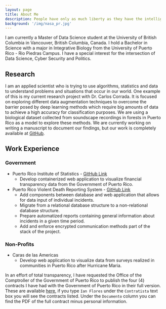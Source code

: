 ```yaml
---
layout: page
title: About Me
description: People have only as much liberty as they have the intelligence to want and the courage to take. - Emma Goldman
background: '/img/nasa_pr.jpg'
---
```


I am currently a Master of Data Science student at the University 
of British Columbia in Vancouver, British Columbia, Canada. I hold a 
Bachelor in Science with a major in Integrative Biology from the University
of Puerto Rico - Rio Piedras Campus. I have a special interest for the 
intersection of Data Science, Cyber Security and Politics.

## Research

I am an applied scientist who is trying to use algorithms, statistics and data to understand problems and situations that occur in our world. One example of this is my current research project with Dr. Carlos Corrada. It is focused on exploring different data augmentation techniques to overcome the barrier posed by deep learning methods which require big amounts of data to achieve a high accuracy for classification purposes. We are using a biological dataset collected from soundscape recordings in forests in Puerto Rico as a model to explore these methods. We are currently working on writing a manuscript to document our findings, but our work is completely available at [GitHub](https://github.com/ian-flores/Deep-Learning-Species-Identification).

## Work Experience

### Government

* Puerto Rico Institute of Statistics - [GitHub Link](https://github.com/ian-flores/TransparenciaFinanciera)
    * Develop containerized web application to visualize financial transparency data from the Government of Puerto Rico.
* Puerto Rico Violent Death Reporting System - [GitHub Link]()
   * Add components between database and web application that allows for data input of individual incidents.
   * Migrate from a relational database structure to a non-relational database structure.
   * Prepare automatized reports containing general information about incidents in a given time period.
   * Add and enforce encrypted communication methods part of the stack of the project.
      
### Non-Profits

* Caras de las Americas
   * Develop web application to visualize data from surveys realized in communities in Puerto Rico after Hurricane Maria.
      
In an effort of total transparency, I have requested the Office of the Comptroller of the Government of Puerto Rico to publish the four (4) contracts I have had with the Government of Puerto Rico in their full version. These are available [here](https://consultacontratos.ocpr.gov.pr/), if you type `Ian Flores` under the `Contratista` text box you will see the contracts listed. Under the `Documento` column you can find the PDF of the full contract minus personal information.
